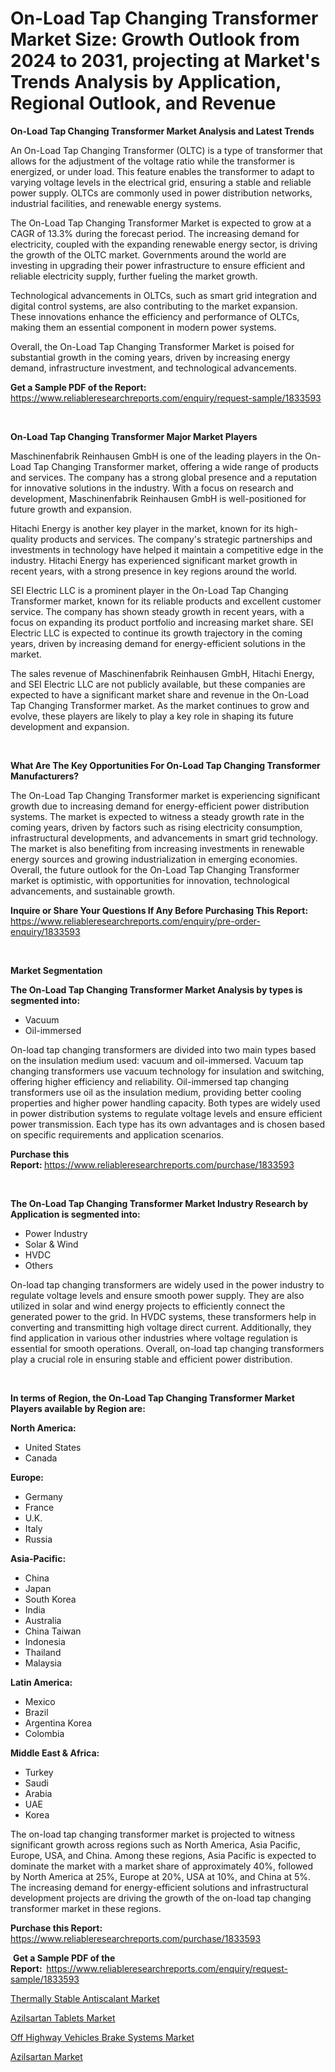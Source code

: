 <p><h1>On-Load Tap Changing Transformer Market Size: Growth Outlook from 2024 to 2031, projecting at Market's Trends Analysis by Application, Regional Outlook, and Revenue</h1></p><p><strong>On-Load Tap Changing Transformer Market Analysis and Latest Trends</strong></p>
<p><p>An On-Load Tap Changing Transformer (OLTC) is a type of transformer that allows for the adjustment of the voltage ratio while the transformer is energized, or under load. This feature enables the transformer to adapt to varying voltage levels in the electrical grid, ensuring a stable and reliable power supply. OLTCs are commonly used in power distribution networks, industrial facilities, and renewable energy systems.</p><p>The On-Load Tap Changing Transformer Market is expected to grow at a CAGR of 13.3% during the forecast period. The increasing demand for electricity, coupled with the expanding renewable energy sector, is driving the growth of the OLTC market. Governments around the world are investing in upgrading their power infrastructure to ensure efficient and reliable electricity supply, further fueling the market growth.</p><p>Technological advancements in OLTCs, such as smart grid integration and digital control systems, are also contributing to the market expansion. These innovations enhance the efficiency and performance of OLTCs, making them an essential component in modern power systems.</p><p>Overall, the On-Load Tap Changing Transformer Market is poised for substantial growth in the coming years, driven by increasing energy demand, infrastructure investment, and technological advancements.</p></p>
<p><strong>Get a Sample PDF of the Report:&nbsp;</strong> <a href="https://www.reliableresearchreports.com/enquiry/request-sample/1833593">https://www.reliableresearchreports.com/enquiry/request-sample/1833593</a></p>
<p>&nbsp;</p>
<p><strong>On-Load Tap Changing Transformer Major Market Players</strong></p>
<p><p>Maschinenfabrik Reinhausen GmbH is one of the leading players in the On-Load Tap Changing Transformer market, offering a wide range of products and services. The company has a strong global presence and a reputation for innovative solutions in the industry. With a focus on research and development, Maschinenfabrik Reinhausen GmbH is well-positioned for future growth and expansion.</p><p>Hitachi Energy is another key player in the market, known for its high-quality products and services. The company's strategic partnerships and investments in technology have helped it maintain a competitive edge in the industry. Hitachi Energy has experienced significant market growth in recent years, with a strong presence in key regions around the world.</p><p>SEI Electric LLC is a prominent player in the On-Load Tap Changing Transformer market, known for its reliable products and excellent customer service. The company has shown steady growth in recent years, with a focus on expanding its product portfolio and increasing market share. SEI Electric LLC is expected to continue its growth trajectory in the coming years, driven by increasing demand for energy-efficient solutions in the market.</p><p>The sales revenue of Maschinenfabrik Reinhausen GmbH, Hitachi Energy, and SEI Electric LLC are not publicly available, but these companies are expected to have a significant market share and revenue in the On-Load Tap Changing Transformer market. As the market continues to grow and evolve, these players are likely to play a key role in shaping its future development and expansion.</p></p>
<p>&nbsp;</p>
<p><strong>What Are The Key Opportunities For On-Load Tap Changing Transformer Manufacturers?</strong></p>
<p><p>The On-Load Tap Changing Transformer market is experiencing significant growth due to increasing demand for energy-efficient power distribution systems. The market is expected to witness a steady growth rate in the coming years, driven by factors such as rising electricity consumption, infrastructural developments, and advancements in smart grid technology. The market is also benefiting from increasing investments in renewable energy sources and growing industrialization in emerging economies. Overall, the future outlook for the On-Load Tap Changing Transformer market is optimistic, with opportunities for innovation, technological advancements, and sustainable growth.</p></p>
<p><strong>Inquire or Share Your Questions If Any Before Purchasing This Report:</strong> <a href="https://www.reliableresearchreports.com/enquiry/pre-order-enquiry/1833593">https://www.reliableresearchreports.com/enquiry/pre-order-enquiry/1833593</a></p>
<p>&nbsp;</p>
<p><strong>Market Segmentation</strong></p>
<p><strong>The On-Load Tap Changing Transformer Market Analysis by types is segmented into:</strong></p>
<p><ul><li>Vacuum</li><li>Oil-immersed</li></ul></p>
<p><p>On-load tap changing transformers are divided into two main types based on the insulation medium used: vacuum and oil-immersed. Vacuum tap changing transformers use vacuum technology for insulation and switching, offering higher efficiency and reliability. Oil-immersed tap changing transformers use oil as the insulation medium, providing better cooling properties and higher power handling capacity. Both types are widely used in power distribution systems to regulate voltage levels and ensure efficient power transmission. Each type has its own advantages and is chosen based on specific requirements and application scenarios.</p></p>
<p><strong>Purchase this Report:&nbsp;</strong><a href="https://www.reliableresearchreports.com/purchase/1833593">https://www.reliableresearchreports.com/purchase/1833593</a></p>
<p>&nbsp;</p>
<p><strong>The On-Load Tap Changing Transformer Market Industry Research by Application is segmented into:</strong></p>
<p><ul><li>Power Industry</li><li>Solar & Wind</li><li>HVDC</li><li>Others</li></ul></p>
<p><p>On-load tap changing transformers are widely used in the power industry to regulate voltage levels and ensure smooth power supply. They are also utilized in solar and wind energy projects to efficiently connect the generated power to the grid. In HVDC systems, these transformers help in converting and transmitting high voltage direct current. Additionally, they find application in various other industries where voltage regulation is essential for smooth operations. Overall, on-load tap changing transformers play a crucial role in ensuring stable and efficient power distribution.</p></p>
<p>&nbsp;</p>
<p><strong>In terms of Region, the On-Load Tap Changing Transformer Market Players available by Region are:</strong></p>
<p>
    <p> <strong> North America: </strong>
        <ul>
            <li>United States</li>
            <li>Canada</li>
        </ul>
        </p> 
    <p> <strong> Europe: </strong>
        <ul>
            <li>Germany</li>
            <li>France</li>
            <li>U.K.</li>
            <li>Italy</li>
            <li>Russia</li>
        </ul>
        </p> 
    <p> <strong> Asia-Pacific: </strong>
        <ul>
            <li>China</li>
            <li>Japan</li>
            <li>South Korea</li>
            <li>India</li>
            <li>Australia</li>
            <li>China Taiwan</li>
            <li>Indonesia</li>
            <li>Thailand</li>
            <li>Malaysia</li>
        </ul>
        </p> 
    <p> <strong> Latin America: </strong>
        <ul>
            <li>Mexico</li>
            <li>Brazil</li>
            <li>Argentina Korea</li>
            <li>Colombia</li>
        </ul>
        </p> 
    <p> <strong> Middle East & Africa: </strong>
        <ul>
            <li>Turkey</li>
            <li>Saudi</li>
            <li>Arabia</li>
            <li>UAE</li>
            <li>Korea</li>
        </ul>
    </p>
    </p>
<p><p>The on-load tap changing transformer market is projected to witness significant growth across regions such as North America, Asia Pacific, Europe, USA, and China. Among these regions, Asia Pacific is expected to dominate the market with a market share of approximately 40%, followed by North America at 25%, Europe at 20%, USA at 10%, and China at 5%. The increasing demand for energy-efficient solutions and infrastructural development projects are driving the growth of the on-load tap changing transformer market in these regions.</p></p>
<p><strong>Purchase this Report: </strong><a href="https://www.reliableresearchreports.com/purchase/1833593">https://www.reliableresearchreports.com/purchase/1833593</a></p>
<p>&nbsp;<strong>Get a Sample PDF of the Report:&nbsp;&nbsp;</strong><a href="https://www.reliableresearchreports.com/enquiry/request-sample/1833593">https://www.reliableresearchreports.com/enquiry/request-sample/1833593</a></p>
<p><strong></strong></p>
<p><p><a href="https://issuu.com/reportprime-2/docs/thermally-stable-antiscalant-market-size-2030.pptx">Thermally Stable Antiscalant Market</a></p><p><a href="https://medium.com/@kimberlymontgomery2004/azilsartan-tablets-market-comprehensive-assessment-by-type-application-and-geography-16b615c920fc">Azilsartan Tablets Market</a></p><p><a href="https://issuu.com/reportprime-2/docs/off-highway-vehicles-brake-systems-market-size-203">Off Highway Vehicles Brake Systems Market</a></p><p><a href="https://medium.com/@kimberlymontgomery2004/azilsartan-market-share-evolution-and-market-growth-trends-2024-2031-5e2c8f4618b5">Azilsartan Market</a></p></p>